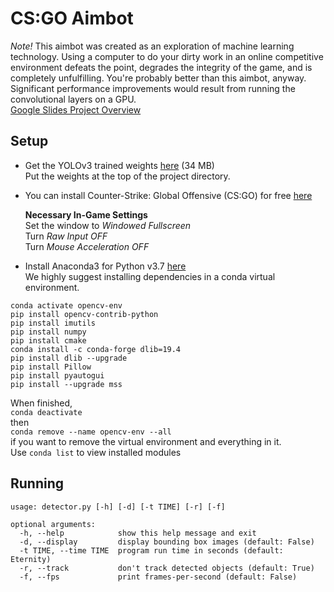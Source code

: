 # CS:GO Aimbot
*Note!* This aimbot was created as an exploration of machine learning technology. Using a computer to do your dirty work in an online competitive environment defeats the point, degrades the integrity of the game, and is completely unfulfilling. You're probably better than this aimbot, anyway. Significant performance improvements would result from running the convolutional layers on a GPU.  
[Google Slides Project Overview](https://docs.google.com/presentation/d/1JgeI7OwX7CPusGfQEWlTsAG5rQulyLh2D1QKVFxuxv8/edit?usp=sharing)  
## Setup
* Get the YOLOv3 trained weights [here](https://drive.google.com/file/d/19_mIm7uGL0IBHtYEjnRLX-X_7llLJWqE/view?usp=sharing) (34 MB)  
Put the weights at the top of the project directory.  
* You can install Counter-Strike: Global Offensive (CS:GO) for free [here](https://store.steampowered.com/app/730/CounterStrike_Global_Offensive/) 

   **Necessary In-Game Settings**  
  Set the window to *Windowed Fullscreen*  
  Turn *Raw Input OFF*  
  Turn *Mouse Acceleration OFF*  

* Install Anaconda3 for Python v3.7 [here](https://www.anaconda.com/distribution/)  
We highly suggest installing dependencies in a conda virtual environment.

```conda create --name opencv-env python=3.6  
conda activate opencv-env  
pip install opencv-contrib-python  
pip install imutils  
pip install numpy  
pip install cmake  
conda install -c conda-forge dlib=19.4  
pip install dlib --upgrade  
pip install Pillow  
pip install pyautogui  
pip install --upgrade mss
```
When finished,   
`conda deactivate`  
then  
`conda remove --name opencv-env --all`  
if you want to remove the virtual environment and everything in it.  
Use `conda list` to view installed modules  

## Running
```
usage: detector.py [-h] [-d] [-t TIME] [-r] [-f]  

optional arguments:  
  -h, --help            show this help message and exit  
  -d, --display         display bounding box images (default: False)  
  -t TIME, --time TIME  program run time in seconds (default: Eternity)  
  -r, --track           don't track detected objects (default: True)  
  -f, --fps             print frames-per-second (default: False)
```
